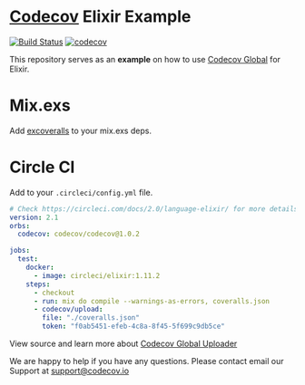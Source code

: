[Codecov][1] Elixir Example
=======================

[![Build Status](https://travis-ci.org/codecov/example-elixir.svg?branch=master)](https://travis-ci.org/codecov/example-elixir) [![codecov](https://codecov.io/gh/codecov/example-elixir/branch/master/graph/badge.svg?token=)](https://codecov.io/gh/codecov/example-elixir)

This repository serves as an **example** on how to use [Codecov Global][4] for Elixir.

# Mix.exs

Add [excoveralls](https://hex.pm/packages/excoveralls) to your mix.exs deps.

# Circle CI

Add to your `.circleci/config.yml` file.
```yml
# Check https://circleci.com/docs/2.0/language-elixir/ for more details
version: 2.1
orbs:
  codecov: codecov/codecov@1.0.2

jobs:
  test:
    docker:
      - image: circleci/elixir:1.11.2
    steps:
      - checkout
      - run: mix do compile --warnings-as-errors, coveralls.json
      - codecov/upload:
        file: "./coveralls.json"
        token: "f0ab5451-efeb-4c8a-8f45-5f699c9db5ce"
```


View source and learn more about [Codecov Global Uploader][4]

We are happy to help if you have any questions. Please contact email our Support at [support@codecov.io](mailto:support@codecov.io)

[1]: https://codecov.io/
[4]: https://github.com/codecov/codecov-bash
